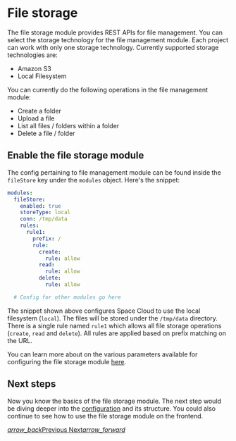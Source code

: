 # File storage

The file storage module provides REST APIs for file management. You can select the storage technology for the file management module. Each project can work with only one storage technology. Currently supported storage technologies are:
- Amazon S3
- Local Filesystem

You can currently do the following operations in the file management module:
- Create a folder
- Upload a file
- List all files / folders within a folder
- Delete a file / folder

## Enable the file storage module

The config pertaining to file management module can be found inside the `fileStore` key under the `modules` object. Here's the snippet:

```yaml
modules:
  fileStore:
    enabled: true
    storeType: local
    conn: /tmp/data
    rules:
      rule1:
        prefix: /
        rule:
          create:
            rule: allow
          read:
            rule: allow
          delete:
            rule: allow

  # Config for other modules go here
```

The snippet shown above configures Space Cloud to use the local filesystem (`local`). The files will be stored under the `/tmp/data` directory. There is a single rule named `rule1` which allows all file storage operations (`create`, `read` and `delete`). All rules are applied based on prefix matching on the URL.

You can learn more about on the various parameters available for configuring the file storage module [here](/docs/file-storage/config).


## Next steps

Now you know the basics of the file storage module. The next step would be diving deeper into the [configuration](/docs/file-store/config) and its structure. You could also continue to see how to use the file storage module on the frontend.

<div class="btns-wrapper">
  <a href="/docs/realtime/overview" class="waves-effect waves-light btn primary-btn-border btn-small">
    <i class="material-icons btn-with-icon">arrow_back</i>Previous
  </a>
  <a href="/docs/file-storage/upload-file" class="waves-effect waves-light btn primary-btn-fill btn-small">
    Next<i class="material-icons btn-with-icon">arrow_forward</i>
  </a>
</div>
